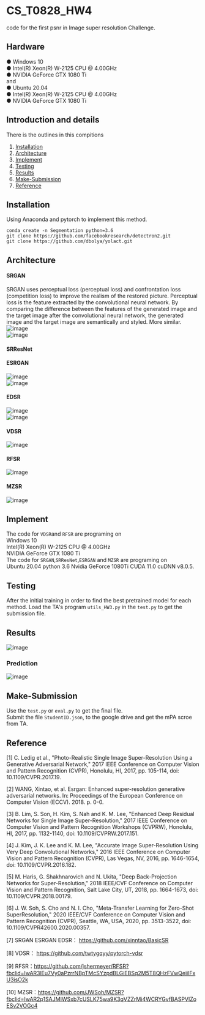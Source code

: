 # CS_T0828_HW4
code for the first psnr in  Image super resolution Challenge. <br>

## Hardware
● Windows 10 <br>
● Intel(R) Xeon(R) W-2125 CPU @ 4.00GHz <br>
● NVIDIA GeForce GTX 1080 Ti <br>
and <br>
● Ubuntu 20.04 <br>
● Intel(R) Xeon(R) W-2125 CPU @ 4.00GHz <br>
● NVIDIA GeForce GTX 1080 Ti <br>

## Introduction and details
There is the outlines in this compitions <br>
1. [Installation](#Installation) <br>
2. [Architecture](#Architecture)<br>
3. [Implement](#Implement) <br>
4. [Testing](#Testing) <br>
5. [Results](#Results)<br>
6. [Make-Submission](#Make-Submission)<br>
7. [Reference](#Reference)<br>

## Installation
Using Anaconda and pytorch to implement this method.

    conda create -n Segmentation python=3.6
    git clone https://github.com/facebookresearch/detectron2.git
    git clone https://github.com/dbolya/yolact.git

## Architecture
#### SRGAN
SRGAN uses perceptual loss (perceptual loss) and confrontation loss (competition loss) to improve the realism of the restored picture. Perceptual loss is the feature extracted by the convolutional neural network. By comparing the difference between the features of the generated image and the target image after the convolutional neural network, the generated image and the target image are semantically and styled. More similar.<br>
![image](https://github.com/eddieczc/Image-Processing-via-deep-learning/blob/master/HW4_Image_super_resolution/Images/SRGAN1.png) <br> 
![image](https://github.com/eddieczc/Image-Processing-via-deep-learning/blob/master/HW4_Image_super_resolution/Images/SRGAN2.png) <br> 
#### SRResNet
#### ESRGAN
![image](https://github.com/eddieczc/Image-Processing-via-deep-learning/blob/master/HW4_Image_super_resolution/Images/ESRGAN.png) <br> 
![image](https://github.com/eddieczc/Image-Processing-via-deep-learning/blob/master/HW4_Image_super_resolution/Images/ESRGAN2.png) <br> 
#### EDSR
![image](https://github.com/eddieczc/Image-Processing-via-deep-learning/blob/master/HW4_Image_super_resolution/Images/EDSR.png) <br> 
![image](https://github.com/eddieczc/Image-Processing-via-deep-learning/blob/master/HW4_Image_super_resolution/Images/EDSR2.png) <br> 
#### VDSR
![image](https://github.com/eddieczc/Image-Processing-via-deep-learning/blob/master/HW4_Image_super_resolution/Images/VDSR.png) <br> 
#### RFSR
![image](https://github.com/eddieczc/Image-Processing-via-deep-learning/blob/master/HW4_Image_super_resolution/Images/RFSR.png) <br> 
#### MZSR
![image](https://github.com/eddieczc/Image-Processing-via-deep-learning/blob/master/HW4_Image_super_resolution/Images/MZSR.png) <br> 


## Implement
The code for `VDSR`and `RFSR` are programing on <br>
    Windows 10 <br>
    Intel(R) Xeon(R) W-2125 CPU @ 4.00GHz <br>
    NVIDIA GeForce GTX 1080 Ti <br>
The code for `SRGAN`,`SRResNet`,`ESRGAN` and `MZSR` are programing on <br> 
    Ubuntu 20.04
    python 3.6
    Nvidia GeForce 1080Ti 
    CUDA 11.0
    cuDNN v8.0.5.
 


## Testing
After the initial training in order to find the best pretrained model for each method.
Load the TA's program `utils_HW3.py` in the `test.py` to get the submission file.



## Results
![image](https://github.com/eddieczc/Image-Processing-via-deep-learning/blob/master/HW3_Instance_Segmentation/Images/Result2.PNG) <br> 
### Prediction 
![image](https://github.com/eddieczc/Image-Processing-via-deep-learning/blob/master/HW3_Instance_Segmentation/Images/Result.PNG) <br>     


## Make-Submission
Use the `test.py` or `eval.py` to get the final file. <br>
Submit the file `StudentID.json`, to the google drive and  get the mPA scroe from TA. <br>


## Reference
[1] C. Ledig et al., "Photo-Realistic Single Image Super-Resolution Using a Generative Adversarial Network," 2017 IEEE Conference on Computer Vision and Pattern Recognition (CVPR), Honolulu, HI, 2017, pp. 105-114, doi: 10.1109/CVPR.2017.19.<br> 

[2] WANG, Xintao, et al. Esrgan: Enhanced super-resolution generative adversarial networks. In: Proceedings of the European Conference on Computer Vision (ECCV). 2018. p. 0-0.<br> 

[3] B. Lim, S. Son, H. Kim, S. Nah and K. M. Lee, "Enhanced Deep Residual Networks for Single Image Super-Resolution," 2017 IEEE Conference on Computer Vision and Pattern Recognition Workshops (CVPRW), Honolulu, HI, 2017, pp. 1132-1140, doi: 10.1109/CVPRW.2017.151.<br> 

[4] J. Kim, J. K. Lee and K. M. Lee, "Accurate Image Super-Resolution Using Very Deep Convolutional Networks," 2016 IEEE Conference on Computer Vision and Pattern Recognition (CVPR), Las Vegas, NV, 2016, pp. 1646-1654, doi: 10.1109/CVPR.2016.182.<br> 

[5] M. Haris, G. Shakhnarovich and N. Ukita, "Deep Back-Projection Networks for Super-Resolution," 2018 IEEE/CVF Conference on Computer Vision and Pattern Recognition, Salt Lake City, UT, 2018, pp. 1664-1673, doi: 10.1109/CVPR.2018.00179.<br> 

[6] J. W. Soh, S. Cho and N. I. Cho, "Meta-Transfer Learning for Zero-Shot SuperResolution," 2020 IEEE/CVF Conference on Computer Vision and Pattern Recognition (CVPR), Seattle, WA, USA, 2020, pp. 3513-3522, doi: 10.1109/CVPR42600.2020.00357.<br> 

[7] SRGAN ESRGAN EDSR： https://github.com/xinntao/BasicSR <br> 

[8] VDSR： https://github.com/twtygqyy/pytorch-vdsr <br> 

[9] RFSR：https://github.com/jshermeyer/RFSR?fbclid=IwAR3lEu7Vy0aPzrrNBpTMcSYzpdBLGiEBSq2M5T8QHzFVwQeiilFxU3isO2k <br> 

[10] MZSR：https://github.com/JWSoh/MZSR?fbclid=IwAR2p1SAJMIWSxb7cUSLK75wa9K3qVZZrMi4WCRYGvfBASPVlZoESv2VOGc4 <br> 
